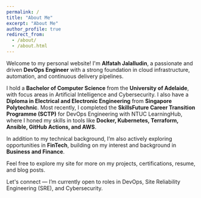 ```yaml
---
permalink: /
title: "About Me"
excerpt: "About Me"
author_profile: true
redirect_from: 
  - /about/
  - /about.html
---
```


Welcome to my personal website! I'm **Alfatah Jalalludin**, a passionate and driven **DevOps Engineer** with a strong foundation in cloud infrastructure, automation, and continuous delivery pipelines.

I hold a **Bachelor of Computer Science** from the **University of Adelaide**, with focus areas in Artificial Intelligence and Cybersecurity. I also have a **Diploma in Electrical and Electronic Engineering** from **Singapore Polytechnic**. Most recently, I completed the **SkillsFuture Career Transition Programme (SCTP)** for DevOps Engineering with NTUC LearningHub, where I honed my skills in tools like **Docker, Kubernetes, Terraform, Ansible, GitHub Actions, and AWS**.

In addition to my technical background, I’m also actively exploring opportunities in **FinTech**, building on my interest and background in **Business and Finance**.

Feel free to explore my site for more on my projects, certifications, resume, and blog posts.

Let's connect — I’m currently open to roles in DevOps, Site Reliability Engineering (SRE), and Cybersecurity.
